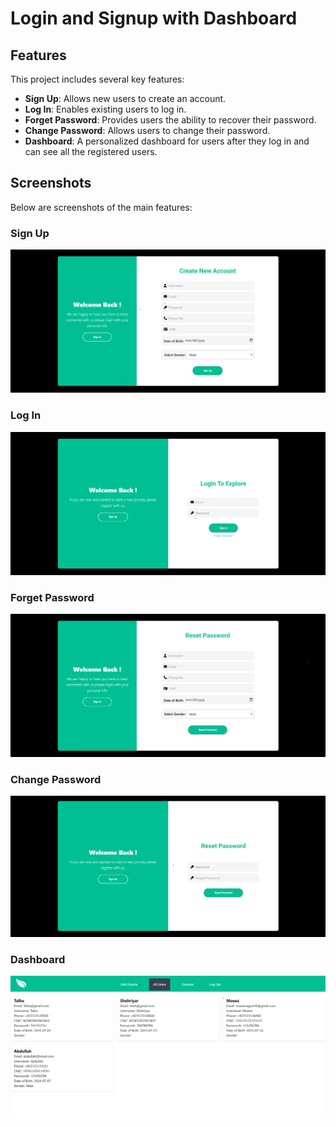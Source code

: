 # Login and Signup with Dashboard

## Features

This project includes several key features:

- **Sign Up**: Allows new users to create an account.
- **Log In**: Enables existing users to log in.
- **Forget Password**: Provides users the ability to recover their password.
- **Change Password**: Allows users to change their password.
- **Dashboard**: A personalized dashboard for users after they log in and can see all the registered users.

## Screenshots

Below are screenshots of the main features:

### Sign Up

![Sign Up](https://github.com/Moeez-Rajpoot/React-Signup-Login/blob/main/src/assets/signup-image.png)

### Log In

![Log In](https://github.com/Moeez-Rajpoot/React-Signup-Login/blob/main/src/assets/Login-image.png)

### Forget Password

![Forget Password](https://github.com/Moeez-Rajpoot/React-Signup-Login/blob/main/src/assets/forget-image.png)

### Change Password

![Change Password](https://github.com/Moeez-Rajpoot/React-Signup-Login/blob/main/src/assets/change-image.png)

### Dashboard

![Dashboard](https://github.com/Moeez-Rajpoot/React-Signup-Login/blob/main/src/assets/Dashboard.png)
